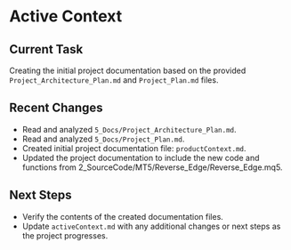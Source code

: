 # Active Context

## Current Task
Creating the initial project documentation based on the provided `Project_Architecture_Plan.md` and `Project_Plan.md` files.

## Recent Changes
- Read and analyzed `5_Docs/Project_Architecture_Plan.md`.
- Read and analyzed `5_Docs/Project_Plan.md`.
- Created initial project documentation file: `productContext.md`.
- Updated the project documentation to include the new code and functions from 2_SourceCode/MT5/Reverse_Edge/Reverse_Edge.mq5.

## Next Steps
- Verify the contents of the created documentation files.
- Update `activeContext.md` with any additional changes or next steps as the project progresses.
